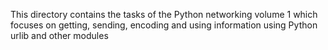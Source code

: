 This directory contains the tasks of the Python networking volume 1 which focuses on getting, sending, encoding and using information using Python urlib and other modules
